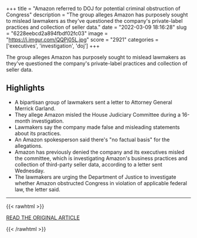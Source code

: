 +++
title = "Amazon referred to DOJ for potential criminal obstruction of Congress"
description = "The group alleges Amazon has purposely sought to mislead lawmakers as they've questioned the company's private-label practices and collection of seller data."
date = "2022-03-09 18:16:28"
slug = "6228eebcd2a894fbdf02fc03"
image = "https://i.imgur.com/QQPj05L.jpg"
score = "2921"
categories = ['executives', 'investigation', 'doj']
+++

The group alleges Amazon has purposely sought to mislead lawmakers as they've questioned the company's private-label practices and collection of seller data.

## Highlights

- A bipartisan group of lawmakers sent a letter to Attorney General Merrick Garland.
- They allege Amazon misled the House Judiciary Committee during a 16-month investigation.
- Lawmakers say the company made false and misleading statements about its practices.
- An Amazon spokesperson said there's "no factual basis" for the allegations.
- Amazon has previously denied the company and its executives misled the committee, which is investigating Amazon's business practices and collection of third-party seller data, according to a letter sent Wednesday.
- The lawmakers are urging the Department of Justice to investigate whether Amazon obstructed Congress in violation of applicable federal law, the letter said.

---

{{< rawhtml >}}
  <p class="article-category">
    <a target="_blank" href="https://www.cnbc.com/2022/03/09/amazon-referred-to-doj-for-potential-criminal-obstruction-of-congress.html">READ THE ORIGINAL ARTICLE</a>
  </p>
{{< /rawhtml >}}
